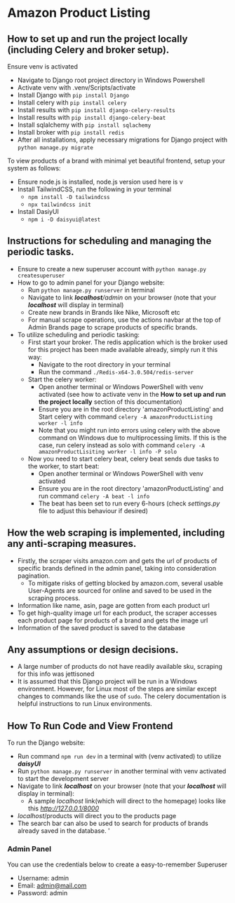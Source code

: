 # Amazon Product Listing

## How to set up and run the project locally (including Celery and broker setup).
Ensure venv is activated
- Navigate to Django root project directory in Windows Powershell
- Activate venv with .venv/Scripts/activate
- Install Django with `pip install Django`
- Install celery with `pip install celery`
- Install results with `pip install django-celery-results`
- Install results with `pip install django-celery-beat`
- Install sqlalchemy with `pip install sqlachemy`
- Install broker with `pip install redis`
- After all installations, apply necessary migrations for Django project with `python manage.py migrate`

To view products of a brand with minimal yet beautiful frontend, setup your system as follows:
+ Ensure node.js is installed, node.js version used here is v
+ Install TailwindCSS, run the following in your terminal
  + `npm install -D tailwindcss`
  + `npx tailwindcss init`
+ Install DasiyUI
  + `npm i -D daisyui@latest`

## Instructions for scheduling and managing the periodic tasks.
- Ensure to create a new superuser account with `python manage.py createsuperuser`
- How to go to admin panel for your Django website:
  - Run `python manage.py runserver` in terminal
  - Navigate to link _**localhost**/admin_ on your browser (note that your **_localhost_** will display in terminal)
  - Create new brands in Brands like Nike, Microsoft etc
  - For manual scrape operations, use the actions navbar at the top of Admin Brands page to scrape products of specific brands.
- To utilize scheduling and periodic tasking:
  - First start your broker. The redis application which is the broker used for this project has been made available already, simply run it this way:
    - Navigate to the root directory in your terminal
    - Run the command `./Redis-x64-3.0.504/redis-server`
  - Start the celery worker:
    - Open another terminal or Windows PowerShell with venv activated (see how to activate venv in the **How to set up and run the project locally** section of this documentation)
    - Ensure you are in the root directory 'amazonProductListing' and Start celery with command `celery -A amazonProductListing worker -l info`
    - Note that you might run into errors using celery with the above command on Windows due to multiprocessing limits. If this is the case, run celery instead as solo with command `celery -A amazonProductLisiting worker -l info -P solo`
  - Now you need to start celery beat, celery beat sends due tasks to the worker, to start beat:
    - Open another terminal or Windows PowerShell with venv activated
    - Ensure you are in the root directory 'amazonProductListing' and run command `celery -A beat -l info`
    - The beat has been set to run every 6-hours (check _settings.py_ file to adjust this behaviour if desired)

## How the web scraping is implemented, including any anti-scraping measures.
- Firstly, the scraper visits amazon.com and gets the url of products of specific brands defined in the admin panel, taking into consideration pagination.
  - To mitigate risks of getting blocked by amazon.com, several usable User-Agents are sourced for online and saved to be used in the scraping process.
- Information like name, asin, page are gotten from each product url
- To get high-quality image url for each product, the scraper accesses each product page for products of a brand and gets the image url
- Information of the saved product is saved to the database

## Any assumptions or design decisions.
- A large number of products do not have readily available sku, scraping for this info was jettisoned
- It is assumed that this Django project will be run in a Windows environment. However, for Linux most of the steps are similar except changes to commands like the use of `sudo`. The celery documentation is helpful instructions to run Linux environments.

## How To Run Code and View Frontend
To run the Django website:
- Run command `npm run dev` in a terminal with (venv activated) to utilize _**daisyUI**_
- Run `python manage.py runserver` in another terminal with venv activated to start the development server
- Navigate to link _**localhost**_ on your browser (note that your **_localhost_** will display in terminal):
  - A sample _localhost_ link(which will direct to the homepage) looks like this _http://127.0.0.1/8000_
- _localhost_/products will direct you to the products page
- The search bar can also be used to search for products of brands already saved in the database.
'
### Admin Panel
You can use the credentials below to create a easy-to-remember Superuser
- Username: admin
- Email: admin@mail.com
- Password: admin
